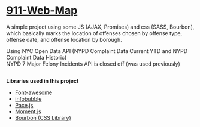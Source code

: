 # [911-Web-Map](http://malbaron0.github.io/911-Web-Map/)

A simple project using some JS (AJAX, Promises) and css (SASS, Bourbon), which basically marks the location of offenses chosen by offense type, offense date, and offense location by borough. 

Using NYC Open Data API (NYPD Complaint Data Current YTD and NYPD Complaint Data Historic)  
NYPD 7 Major Felony Incidents API is closed off (was used previously)

##

**Libraries used in this project** 
- [Font-awesome](http://fontawesome.io/)
- [infobubble](https://github.com/googlemaps/js-info-bubble)
- [Pace.js](http://github.hubspot.com/pace/docs/welcome/)
- [Moment.js](http://momentjs.com/)
- [Bourbon (CSS Library)](http://bourbon.io/)

